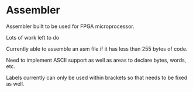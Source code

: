 # Assembler
Assembler built to be used for FPGA microprocessor.  

Lots of work left to do

Currently able to assemble an asm file if it has less than 255 bytes of code.

Need to implement ASCII support as well as areas to declare bytes, words, etc.

Labels currently can only be used within brackets so that needs to be fixed as well.
